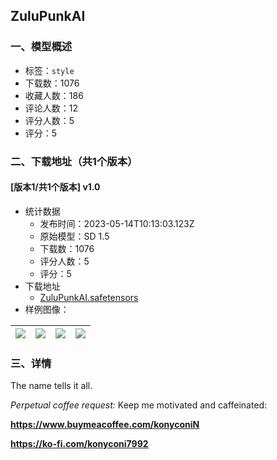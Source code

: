 ## ZuluPunkAI
### 一、模型概述

- 标签：`style`
- 下载数：1076
- 收藏人数：186
- 评论人数：12
- 评分人数：5
- 评分：5

### 二、下载地址（共1个版本）

#### [版本1/共1个版本] v1.0

- 统计数据
  - 发布时间：2023-05-14T10:13:03.123Z
  - 原始模型：SD 1.5
  - 下载数：1076
  - 评分人数：5
  - 评分：5
- 下载地址
  - [ZuluPunkAI.safetensors](https://civitai.com/api/download/models/70373)
- 样例图像：

| <img src="https://image.civitai.com/xG1nkqKTMzGDvpLrqFT7WA/6a3df14c-f31c-4eef-98a0-dd191c2f91a5/width=450/786034.jpeg" /> | <img src="https://image.civitai.com/xG1nkqKTMzGDvpLrqFT7WA/b61f289a-6769-4d17-86e5-be5d45ab9648/width=450/786029.jpeg" /> | <img src="https://image.civitai.com/xG1nkqKTMzGDvpLrqFT7WA/eade35d1-d23a-4877-95bc-75ebb90d6cc2/width=450/786027.jpeg" /> | <img src="https://image.civitai.com/xG1nkqKTMzGDvpLrqFT7WA/74837c60-edaf-4c54-b17f-48e88fdbb40c/width=450/786028.jpeg" /> |
| ---- | ---- | ---- | ---- |


### 三、详情
<p>The name tells it all.</p><p></p><p><em>Perpetual coffee request:</em> Keep me motivated and caffeinated:</p><p><a target="_blank" rel="ugc" href="https://www.buymeacoffee.com/konyconiN"><strong><u>https://www.buymeacoffee.com/konyconiN</u></strong></a></p><p><a target="_blank" rel="ugc" href="https://ko-fi.com/konyconi7992"><strong><u>https://ko-fi.com/konyconi7992</u></strong></a></p>